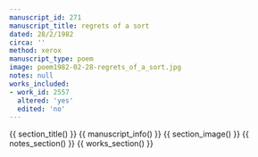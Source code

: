 ```yaml
---
manuscript_id: 271
manuscript_title: regrets of a sort
dated: 28/2/1982
circa: ''
method: xerox
manuscript_type: poem
image: poem1982-02-28-regrets_of_a_sort.jpg
notes: null
works_included:
- work_id: 2557
  altered: 'yes'
  edited: 'no'
---
```


{{ section_title() }}
{{ manuscript_info() }}
{{ section_image() }}
{{ notes_section() }}
{{ works_section() }}
